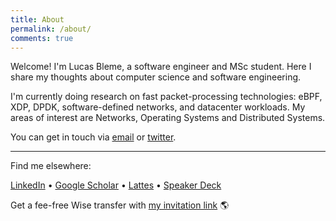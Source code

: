 ```yaml
---
title: About
permalink: /about/
comments: true
---
```


Welcome! I'm Lucas Bleme, a software engineer and MSc student. Here I share my thoughts about computer science and software engineering.

I'm currently doing research on fast packet-processing technologies: eBPF, XDP, DPDK, software-defined networks, and datacenter workloads. My areas of interest are Networks, Operating Systems and Distributed Systems.


You can get in touch via [email](mailto:andreybleme1@gmail.com) or [twitter](https://twitter.com/andreybleme).

---

Find me elsewhere:

[LinkedIn](https://www.linkedin.com/in/andreybleme/) • [Google Scholar](https://scholar.google.com/citations?user=Yt9LrFoAAAAJ) • [Lattes](http://lattes.cnpq.br/0515658353873955) • [Speaker Deck](https://speakerdeck.com/andreybleme)

Get a fee-free Wise transfer with [my invitation link](https://wise.com/invite/dic/lucasandreyc) 🌎 
